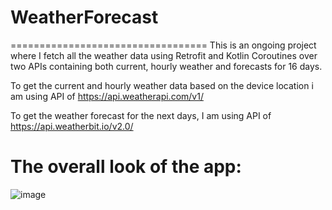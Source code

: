 # WeatherForecast
==================================
This is an ongoing project where I fetch all the weather data using Retrofit and Kotlin Coroutines over two APIs containing both current, hourly weather and forecasts for 16 days.

To get the current and hourly weather data based on the device location i am using API of https://api.weatherapi.com/v1/

To get the weather forecast for the next days, I am using API of https://api.weatherbit.io/v2.0/

The overall look of the app:
==================================

![image](https://user-images.githubusercontent.com/88543783/170498692-3beb4050-4bf2-42ef-a673-fbd93dd9e0e9.png)

